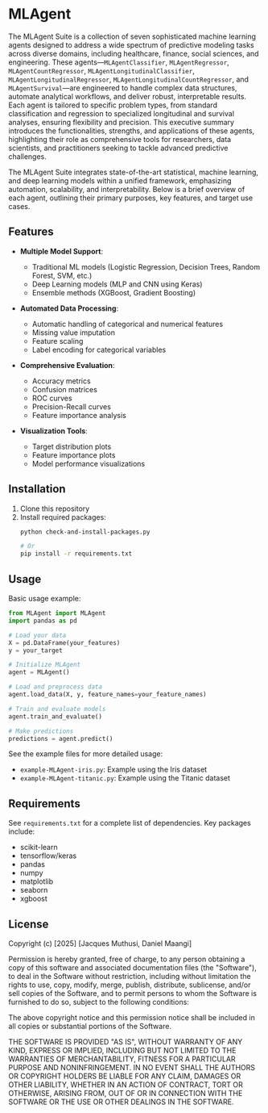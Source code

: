 # MLAgent

The MLAgent Suite is a collection of seven sophisticated machine learning agents designed to address a wide spectrum of predictive modeling tasks across diverse domains, including healthcare, finance, social sciences, and engineering. These agents—`MLAgentClassifier`, `MLAgentRegressor`, `MLAgentCountRegressor`, `MLAgentLongitudinalClassifier`, `MLAgentLongitudinalRegressor`, `MLAgentLongitudinalCountRegressor`, and `MLAgentSurvival`—are engineered to handle complex data structures, automate analytical workflows, and deliver robust, interpretable results. Each agent is tailored to specific problem types, from standard classification and regression to specialized longitudinal and survival analyses, ensuring flexibility and precision. This executive summary introduces the functionalities, strengths, and applications of these agents, highlighting their role as comprehensive tools for researchers, data scientists, and practitioners seeking to tackle advanced predictive challenges.

The MLAgent Suite integrates state-of-the-art statistical, machine learning, and deep learning models within a unified framework, emphasizing automation, scalability, and interpretability. Below is a brief overview of each agent, outlining their primary purposes, key features, and target use cases.

## Features

- **Multiple Model Support**:
  - Traditional ML models (Logistic Regression, Decision Trees, Random Forest, SVM, etc.)
  - Deep Learning models (MLP and CNN using Keras)
  - Ensemble methods (XGBoost, Gradient Boosting)

- **Automated Data Processing**:
  - Automatic handling of categorical and numerical features
  - Missing value imputation
  - Feature scaling
  - Label encoding for categorical variables

- **Comprehensive Evaluation**:
  - Accuracy metrics
  - Confusion matrices
  - ROC curves
  - Precision-Recall curves
  - Feature importance analysis

- **Visualization Tools**:
  - Target distribution plots
  - Feature importance plots
  - Model performance visualizations

## Installation

1. Clone this repository
2. Install required packages:
   ```bash
   python check-and-install-packages.py

   # Or
   pip install -r requirements.txt
   ```

## Usage

Basic usage example:

```python
from MLAgent import MLAgent
import pandas as pd

# Load your data
X = pd.DataFrame(your_features)
y = your_target

# Initialize MLAgent
agent = MLAgent()

# Load and preprocess data
agent.load_data(X, y, feature_names=your_feature_names)

# Train and evaluate models
agent.train_and_evaluate()

# Make predictions
predictions = agent.predict()
```

See the example files for more detailed usage:
- `example-MLAgent-iris.py`: Example using the Iris dataset
- `example-MLAgent-titanic.py`: Example using the Titanic dataset

## Requirements

See `requirements.txt` for a complete list of dependencies. Key packages include:
- scikit-learn
- tensorflow/keras
- pandas
- numpy
- matplotlib
- seaborn
- xgboost

## License

Copyright (c) [2025] [Jacques Muthusi, Daniel Maangi]

Permission is hereby granted, free of charge, to any person obtaining a copy
of this software and associated documentation files (the "Software"), to deal
in the Software without restriction, including without limitation the rights
to use, copy, modify, merge, publish, distribute, sublicense, and/or sell
copies of the Software, and to permit persons to whom the Software is
furnished to do so, subject to the following conditions:

The above copyright notice and this permission notice shall be included in all
copies or substantial portions of the Software.

THE SOFTWARE IS PROVIDED "AS IS", WITHOUT WARRANTY OF ANY KIND, EXPRESS OR
IMPLIED, INCLUDING BUT NOT LIMITED TO THE WARRANTIES OF MERCHANTABILITY,
FITNESS FOR A PARTICULAR PURPOSE AND NONINFRINGEMENT. IN NO EVENT SHALL THE
AUTHORS OR COPYRIGHT HOLDERS BE LIABLE FOR ANY CLAIM, DAMAGES OR OTHER
LIABILITY, WHETHER IN AN ACTION OF CONTRACT, TORT OR OTHERWISE, ARISING FROM,
OUT OF OR IN CONNECTION WITH THE SOFTWARE OR THE USE OR OTHER DEALINGS IN THE
SOFTWARE.
